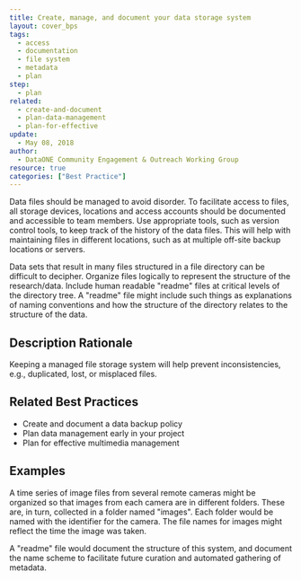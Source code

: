 ```yaml
---
title: Create, manage, and document your data storage system
layout: cover_bps
tags:
  - access
  - documentation
  - file system
  - metadata
  - plan
step:
  - plan
related:
  - create-and-document
  - plan-data-management
  - plan-for-effective
update:
  - May 08, 2018
author:
  - DataONE Community Engagement & Outreach Working Group
resource: true
categories: ["Best Practice"]
---
```



Data files should be managed to avoid disorder. To facilitate access to files, all storage devices, locations and access accounts should be documented and accessible to team members. Use appropriate tools, such as version control tools, to keep track of the history of the data files. This will help with maintaining files in different locations, such as at multiple off-site backup locations or servers.

Data sets that result in many files structured in a file directory can be difficult to decipher. Organize files logically to represent the structure of the research/data. Include human readable "readme" files at critical levels of the directory tree. A "readme" file might include such things as explanations of naming conventions and how the structure of the directory relates to the structure of the data.

## Description Rationale

Keeping a managed file storage system will help prevent inconsistencies, e.g., duplicated, lost, or misplaced files.

## Related Best Practices
- Create and document a data backup policy
- Plan data management early in your project
- Plan for effective multimedia management

## Examples

A time series of image files from several remote cameras might be organized so that images from each camera are in different folders. These are, in turn, collected in a folder named "images". Each folder would be named with the identifier for the camera. The file names for images might reflect the time the image was taken.

A "readme" file would document the structure of this system, and document the name scheme to facilitate future curation and automated gathering of metadata.
